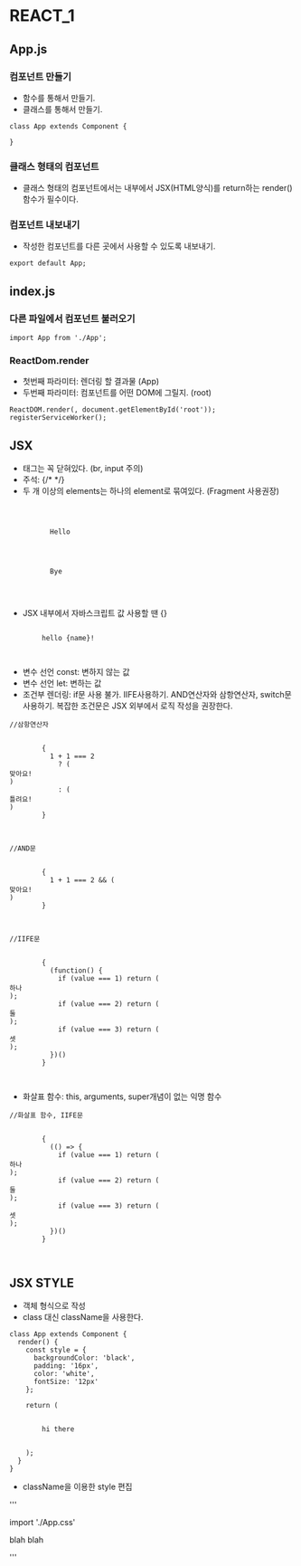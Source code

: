 REACT_1
===================

App.js
--------------

### 컴포넌트 만들기

<p>

* 함수를 통해서 만들기.
* 클래스를 통해서 만들기.

<pre><code>class App extends Component {

}
</code></pre>

</p>

### 클래스 형태의 컴포넌트

<p>

* 클래스 형태의 컴포넌트에서는 내부에서 JSX(HTML양식)를 return하는 render() 함수가 필수이다.

</p>

### 컴포넌트 내보내기

<p>

* 작성한 컴포넌트를 다른 곳에서 사용할 수 있도록 내보내기.

<pre><code>export default App;
</code></pre>

</p>

index.js
-----------------

### 다른 파일에서 컴포넌트 불러오기

<p>

<pre><code>import App from './App';
</code></pre>

</p>

### ReactDom.render

<p>

* 첫번째 파라미터: 렌더링 할 결과물 (App)
* 두번째 파라미터: 컴포넌트를 어떤 DOM에 그릴지. (root)

<pre><code>ReactDOM.render(<App />, document.getElementById('root'));
registerServiceWorker();
</code></pre>

</p>

JSX
------------------

* 태그는 꼭 닫혀있다. (br, input 주의)
* 주석: {/* */}
* 두 개 이상의 elements는 하나의 element로 묶여있다. (Fragment 사용권장)
<pre><code><Fragment>
        <div>
          Hello
        </div>
        <div>
          Bye
        </div>
      </Fragment>
</code></pre>

* JSX 내부에서 자바스크립트 값 사용할 땐 {}

<pre><code><div>
        hello {name}!
      </div>
</code></pre>

* 변수 선언 const: 변하지 않는 값
* 변수 선언 let: 변하는 값
* 조건부 렌더링: if문 사용 불가. IIFE사용하기. AND연산자와 삼항연산자, switch문 사용하기. 복잡한 조건문은 JSX 외부에서 로직 작성을 권장한다.

<pre><code>//삼항연산자
        <div>
        {
          1 + 1 === 2 
            ? (<div>맞아요!</div>)
            : (<div>틀려요!</div>)
        }
      </div>
</code></pre>

<pre><code>//AND문
        <div>
        {
          1 + 1 === 2 && (<div>맞아요!</div>)
        }
      </div>
</code></pre>

<pre><code>//IIFE문
        <div>
        {
          (function() {
            if (value === 1) return (<div>하나</div>);
            if (value === 2) return (<div>둘</div>);
            if (value === 3) return (<div>셋</div>);
          })()
        }
      </div>
</code></pre>

* 화살표 함수: this, arguments, super개념이 없는 익명 함수

<pre><code>//화살표 함수, IIFE문
      <div>
        {
          (() => {
            if (value === 1) return (<div>하나</div>);
            if (value === 2) return (<div>둘</div>);
            if (value === 3) return (<div>셋</div>);
          })()
        }
      </div>
</code></pre>

JSX STYLE
---------------------

* 객체 형식으로 작성
* class 대신 className을 사용한다.

<pre><code>class App extends Component {
  render() {
    const style = {
      backgroundColor: 'black',
      padding: '16px',
      color: 'white',
      fontSize: '12px'
    };

    return (
      <div style={style}>
        hi there
      </div>
    );
  }
}
</code></pre>

* className을 이용한 style 편집

'''

import './App.css'
    <div className = "App">
        blah blah
    </div>   

'''








